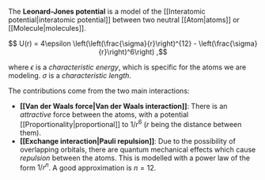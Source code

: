 The **Leonard-Jones potential** is a model of the [[Interatomic potential|interatomic potential]] between two neutral [[Atom|atoms]] or [[Molecule|molecules]]. 

$$ U(r) = 4\epsilon \left(\left(\frac{\sigma}{r}\right)^{12} - \left(\frac{\sigma}{r}\right)^6\right) ,$$

where $\epsilon$ is a *characteristic energy*, which is specific for the atoms we are modeling. $\sigma$ is a *characteristic length*.

The contributions come from the two main interactions:

- **[[Van der Waals force|Van der Waals interaction]]**: There is an *attractive* force between the atoms, with a potential [[Proportionality|proportional]] to $1/r^6$ ($r$ being the distance between them). 
- **[[Exchange interaction|Pauli repulsion]]**: Due to the possibility of overlapping orbitals, there are quantum mechanical effects which cause *repulsion* between the atoms. This is modelled with a power law of the form $1/r^n$. A good approximation is $n = 12$.